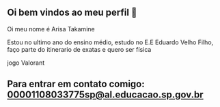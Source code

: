## Oi bem vindos ao meu perfil 👋
Oi meu nome é Arisa Takamine

Estou no ultimo ano do ensino médio, estudo no E.E Eduardo Velho Filho, faço parte do itinerario de exatas e quero ser física

jogo Valorant

## Para entrar em contato comigo: 00001108033775sp@al.educacao.sp.gov.br
<!--
**ARISATAK3S2024/ARISATAK3S2024** is a ✨ _special_ ✨ repository because its `README.md` (this file) appears on your GitHub profile.

Here are some ideas to get you started:

- 🔭 I’m currently working on ...
- 🌱 I’m currently learning ...
- 👯 I’m looking to collaborate on ...
- 🤔 I’m looking for help with ...
- 💬 Ask me about ...
- 📫 How to reach me: ...
- 😄 Pronouns: ...
- ⚡ Fun fact: ...
-->
